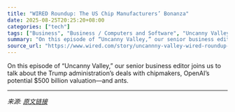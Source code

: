 ```yaml
---
title: "WIRED Roundup: The US Chip Manufacturers’ Bonanza"
date: 2025-08-25T20:25:20+08:00
categories: ["tech"]
tags: ["Business", "Business / Computers and Software", "Uncanny Valley Podcast", "politics", "News", "chips", "government", "Donald Trump", "DOGE", "OpenAI", "NVIDIA", "Uncanny Valley"]
summary: "On this episode of “Uncanny Valley,” our senior business editor joins us to talk about the Trump administration’s deals with chipmakers, OpenAI’s potential $500 billion valuation—and ants."
source_url: "https://www.wired.com/story/uncannny-valley-wired-roundup-us-chip-manufacturers-bonanza/"
---
```


On this episode of “Uncanny Valley,” our senior business editor joins us to talk about the Trump administration’s deals with chipmakers, OpenAI’s potential $500 billion valuation—and ants.

---

*来源: [原文链接](https://www.wired.com/story/uncannny-valley-wired-roundup-us-chip-manufacturers-bonanza/)*
